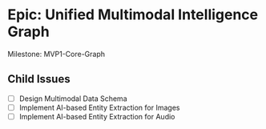 # Epic: Unified Multimodal Intelligence Graph

Milestone: MVP1-Core-Graph

## Child Issues
- [ ] Design Multimodal Data Schema
- [ ] Implement AI-based Entity Extraction for Images
- [ ] Implement AI-based Entity Extraction for Audio
